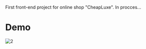 First front-end project for online shop "CheapLuxe".
In procces...

# Demo
![2](https://user-images.githubusercontent.com/75179050/168051299-e74a97d1-9671-44a1-b705-6ba052337e3f.jpg)

